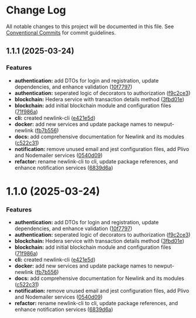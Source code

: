 # Change Log

All notable changes to this project will be documented in this file.
See [Conventional Commits](https://conventionalcommits.org) for commit guidelines.

## 1.1.1 (2025-03-24)


### Features

* **authentication:** add DTOs for login and registration, update dependencies, and enhance validation ([10f7797](https://github.com/antrikshanewput/NewLink/commit/10f77979c3c6bc90506fb877eaa4ce546632da7d))
* **authentication:** seperated logic of decorators to authorization ([f9c2ce3](https://github.com/antrikshanewput/NewLink/commit/f9c2ce34bd9b943d49de19c9106057b6dc5acb9e))
* **blockchain:**  Hedera service with transaction details method ([3fbd01e](https://github.com/antrikshanewput/NewLink/commit/3fbd01ef43ba57b1911a291a1bf56a66848630cd))
* **blockchain:** add initial blockchain module and configuration files ([71f986a](https://github.com/antrikshanewput/NewLink/commit/71f986a4b08d863e8e1db10e34132eecc4a8d6fe))
* **cli:** created newlink-cli ([e421e5d](https://github.com/antrikshanewput/NewLink/commit/e421e5d1c6745470efbb5e99f00343ca432f8da9))
* **docker:** add new services and update package names to newput-newlink ([fb7b556](https://github.com/antrikshanewput/NewLink/commit/fb7b556d8436ef88760240180f8821e08a03e33a))
* **docs:** add comprehensive documentation for Newlink and its modules ([c522c31](https://github.com/antrikshanewput/NewLink/commit/c522c318a52676ce1e28dfe33f57ef2f90301c65))
* **notification:** remove unused email and jest configuration files, add Plivo and Nodemailer services ([0540d09](https://github.com/antrikshanewput/NewLink/commit/0540d099125be33d566fba7c375ffa6cfb049a12))
* **refactor:** rename newlink-cli to cli, update package references, and enhance notification services ([6839d6a](https://github.com/antrikshanewput/NewLink/commit/6839d6a3aeb5e89fb47dc9bc12321e6b3ec64b1a))





# 1.1.0 (2025-03-24)


### Features

* **authentication:** add DTOs for login and registration, update dependencies, and enhance validation ([10f7797](https://github.com/antrikshanewput/NewLink/commit/10f77979c3c6bc90506fb877eaa4ce546632da7d))
* **authentication:** seperated logic of decorators to authorization ([f9c2ce3](https://github.com/antrikshanewput/NewLink/commit/f9c2ce34bd9b943d49de19c9106057b6dc5acb9e))
* **blockchain:**  Hedera service with transaction details method ([3fbd01e](https://github.com/antrikshanewput/NewLink/commit/3fbd01ef43ba57b1911a291a1bf56a66848630cd))
* **blockchain:** add initial blockchain module and configuration files ([71f986a](https://github.com/antrikshanewput/NewLink/commit/71f986a4b08d863e8e1db10e34132eecc4a8d6fe))
* **cli:** created newlink-cli ([e421e5d](https://github.com/antrikshanewput/NewLink/commit/e421e5d1c6745470efbb5e99f00343ca432f8da9))
* **docker:** add new services and update package names to newput-newlink ([fb7b556](https://github.com/antrikshanewput/NewLink/commit/fb7b556d8436ef88760240180f8821e08a03e33a))
* **docs:** add comprehensive documentation for Newlink and its modules ([c522c31](https://github.com/antrikshanewput/NewLink/commit/c522c318a52676ce1e28dfe33f57ef2f90301c65))
* **notification:** remove unused email and jest configuration files, add Plivo and Nodemailer services ([0540d09](https://github.com/antrikshanewput/NewLink/commit/0540d099125be33d566fba7c375ffa6cfb049a12))
* **refactor:** rename newlink-cli to cli, update package references, and enhance notification services ([6839d6a](https://github.com/antrikshanewput/NewLink/commit/6839d6a3aeb5e89fb47dc9bc12321e6b3ec64b1a))
